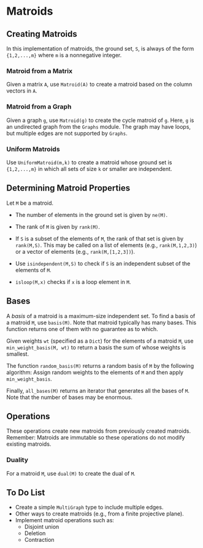 # Matroids


## Creating Matroids

In this implementation of matroids, the ground set, `S`, is always of the form `{1,2,...,m}` where `m` is a nonnegative integer.  

### Matroid from a Matrix

Given a matrix `A`, use `Matroid(A)` to create a matroid based on the column vectors in `A`.

### Matroid from a Graph

Given a graph `g`, use `Matroid(g)` to create the cycle matroid of `g`. Here, `g` is an 
undirected graph from the `Graphs` module. The graph may have loops, but multiple edges are not supported by `Graphs`. 


### Uniform Matroids

Use `UniformMatroid(m,k)` to create a matroid whose ground set is `{1,2,...,m}` in which all sets of size `k` or smaller are independent. 


## Determining Matroid Properties

Let `M` be a matroid. 

* The number of elements in the ground set is given by `ne(M)`. 

* The rank of `M` is given by `rank(M)`.

* If `S` is a subset of the elements of `M`, the rank of that set is given by `rank(M,S)`. This may be called on a list of elements (e.g., `rank(M,1,2,3)`) or a vector of elements (e.g., `rank(M,[1,2,3])`).

* Use `isindependent(M,S)` to check if `S` is an independent subset of the elements of `M`. 

* `isloop(M,x)` checks if `x` is a loop element in `M`.


## Bases

A *basis* of a matroid is a maximum-size independent set. 
To find a basis of a matroid `M`, use `basis(M)`. 
Note that matroid typically has many bases. 
This function returns one of them with no guarantee as to which.

Given weights `wt` (specified as a `Dict`) for the elements of a matroid `M`, use 
`min_weight_basis(M, wt)` to return a basis the sum of whose weights is smallest. 

The function `random_basis(M)` returns a random basis of `M` by the following algorithm:
Assign random weights to the elements of `M` and then apply `min_weight_basis`.

Finally, `all_bases(M)` returns an iterator that generates all the bases of `M`. 
Note that the number of bases may be enormous. 


## Operations

These operations create new matroids from previously created matroids. Remember: Matroids are immutable so these operations do not modify existing matroids.

### Duality

For a matroid `M`, use `dual(M)` to create the dual of `M`. 



## To Do List


* Create a simple `MultiGraph` type to include multiple edges.
* Other ways to create matroids (e.g., from a finite projective plane).
* Implement matroid operations such as:
    * Disjoint union
    * Deletion
    * Contraction
